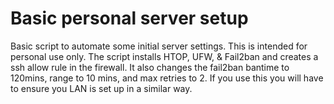 # Basic personal server setup
Basic script to automate some initial server settings. 
This is intended for personal use only.
The script installs HTOP, UFW, & Fail2ban and creates a ssh allow rule in the firewall.
It also changes the fail2ban bantime to 120mins, range to 10 mins, and max retries to 2.
If you use this you will have to ensure you LAN is set up in a similar way. 
